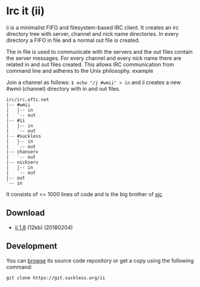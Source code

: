 Irc it (ii)
===========

ii is a minimalist FIFO and filesystem-based IRC client. It creates an irc directory tree with server, channel and nick name directories. In every directory a FIFO in file and a normal out file is created.

The in file is used to communicate with the servers and the out files contain the server messages. For every channel and every nick name there are related in and out files created. This allows IRC communication from command line and adheres to the Unix philosophy.
example

Join a channel as follows: `$ echo "/j #wmii" > in`
and ii creates a new #wmii (channel) directory with in and out files.

	irc/irc.oftc.net
	|-- #wmii
	|   |-- in
	|   `-- out
	|-- #ii
	|   |-- in
	|   `-- out
	|-- #suckless
	|   |-- in
	|   `-- out
	|-- chanserv
	|   `-- out
	|-- nickserv
	|   |-- in
	|   `-- out
	|-- out
	`-- in

It consists of <= 1000 lines of code and is the big brother of [sic](/sic)

Download
--------
* [ii 1.8](//dl.suckless.org/tools/ii-1.8.tar.gz) (12kb) (20180204)

Development
-----------
You can [browse](//git.suckless.org/ii) its source code repository or get
a copy using the following command:

`git clone https://git.suckless.org/ii`
